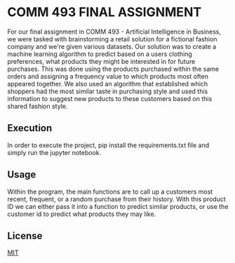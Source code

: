 # COMM 493 FINAL ASSIGNMENT

For our final assignment in COMM 493 - Artificial Intelligence in Business, we were tasked with brainstorming a 
retail solution for a fictional fashion company and we're given various datasets. Our solution was to create a
machine learning algorithm to predict based on a users clothing preferences, what products they might be interested
in for future purchases. This was done using the products purchased within the same orders and assigning a frequency
value to which products most often appeared together. We also used an algorithm that established which shoppers had
the most similar taste in purchasing style and used this information to suggest new products to these customers based
on this shared fashion style.

## Execution

In order to execute the project, pip install the requirements.txt file and simply run the jupyter notebook.

## Usage

Within the program, the main functions are to call up a customers most recent, frequent, or a random purchase from their history.
With this product ID we can either pass it into a function to predict similar products, or use the customer id to predict what products they may like.

## License
[MIT](https://choosealicense.com/licenses/mit/)
